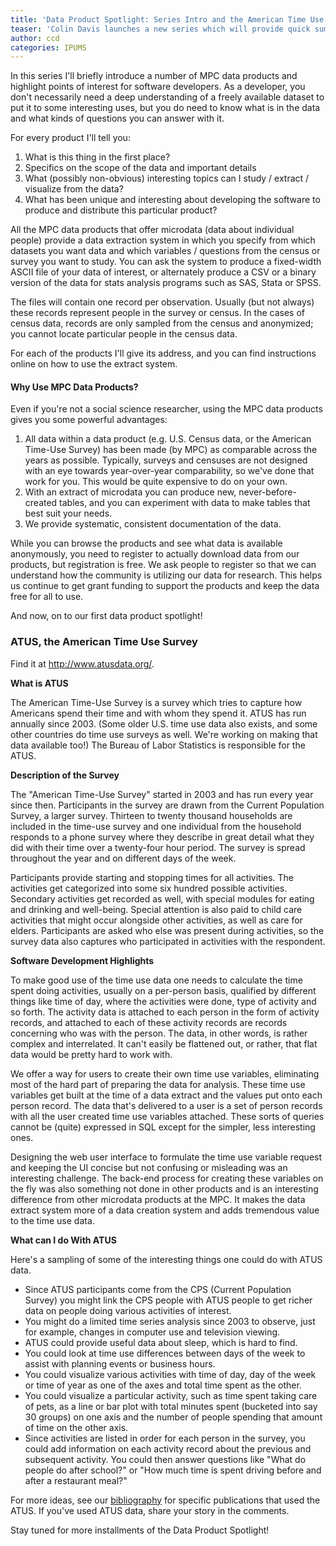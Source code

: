 ```yaml
---
title: 'Data Product Spotlight: Series Intro and the American Time Use Survey'
teaser: 'Colin Davis launches a new series which will provide quick summaries of our microdata products from a developer perspective.  In this first post, he introduces the concept then takes a look at the American Time-Use Survey.'
author: ccd
categories: IPUMS
---
```


In this series I'll briefly introduce a number of MPC data products and highlight points of interest for software developers. As a developer, you don't necessarily need a deep understanding of a freely available dataset to put it to some interesting uses, but you do need to know what is in the data and what kinds of questions you can answer with it.

For every product I'll tell you: 

1. What is this thing in the first place? 
2. Specifics on the scope of the data and important details 
3. What (possibly non-obvious) interesting topics can I study / extract / visualize from the data? 
4. What has been unique and interesting about developing the software to produce and distribute this particular product?

All the MPC data products that offer microdata (data about individual people) provide a data extraction system in which you specify from which datasets you want data and which variables / questions from the census or survey you want to study.  You can ask the system to produce a fixed-width ASCII file of your data of interest, or alternately produce a CSV or a binary version of the data for stats analysis programs such as SAS, Stata or SPSS. 

The files will contain one record per observation. Usually (but not always) these records represent people in the survey or census. In the cases of census data, records are only sampled from the census and anonymized; you cannot locate particular people in the census data.

For each of the products I'll give its address, and you can find instructions online on how to use the extract system.

#### Why Use MPC Data Products?

Even if you're not a social science researcher, using the MPC data products gives you some powerful advantages: 

1. All data within a data product (e.g. U.S. Census data, or the American Time-Use Survey) has been made (by MPC) as comparable across the years as possible. Typically, surveys and censuses are not designed with an eye towards year-over-year comparability, so we've done that work for you. This would be quite expensive to do on your own.
2. With an extract of microdata you can produce new, never-before-created tables, and you can experiment with data to make tables that best suit your needs.
3. We provide systematic, consistent documentation of the data.

While you can browse the products and see what data is available anonymously, you need to register to actually download data from our products, but registration is free.  We ask people to register so that we can understand how the community is utilizing our data for research.  This helps us continue to get grant funding to support the products and keep the data free for all to use.

And now, on to our first data product spotlight!

### __ATUS__, the __American Time Use Survey__

Find it at <a href="www.atusdata.org">http://www.atusdata.org/</a>.

  **What is ATUS** 

The American Time-Use Survey is a survey which tries to capture how Americans spend their time and with whom they spend it. ATUS has run annually since 2003. (Some older U.S. time use data also exists, and some other countries do time use surveys as well. We're working on making that data available too!) The Bureau of Labor Statistics is responsible for the ATUS. 

**Description of the Survey** 
 
The "American Time-Use Survey" started in 2003 and has run every year since then. Participants in the survey are drawn from the Current Population Survey, a larger survey. Thirteen to twenty thousand households are included in the time-use survey and one individual from the household responds to a phone survey where they describe in great detail what they did with their time over a twenty-four hour period. The survey is spread throughout the year and on different days of the week. 
 
Participants provide starting and stopping times for all activities. The activities get categorized into some six hundred possible activities. Secondary activities get recorded as well, with special modules for eating and drinking and well-being. Special attention is also paid to child care activities that might occur alongside other activities, as well as care for elders. Participants are asked who else was present during activities, so the survey data also captures who participated in activities with the respondent.
 
  **Software Development Highlights**
 
To make good use of the time use data one needs to calculate the time spent doing activities, usually on a per-person basis, qualified by different things like time of day, where the activities were done, type of activity and so forth. The activity data is attached to each person in the form of activity records, and attached to each of these activity records are records concerning who was with the person.  The data, in other words, is rather complex and interrelated. It can't easily be flattened out, or rather, that flat data would be pretty hard to work with.
 
We offer a way for users to create their own time use variables, eliminating most of the hard part of preparing the data for analysis. These time use variables get built at the time of a data extract and the values put onto each person record.  The data that's delivered to a user is a set of person records with all the user created time use variables attached. These sorts of queries cannot be (quite) expressed in SQL except for the simpler, less interesting ones.
 
Designing the web user interface to formulate the time use variable request and keeping the UI concise but not confusing or misleading was an interesting challenge. The back-end process for creating these variables on the fly was also something not done in other products and is an interesting difference from other microdata products at the MPC. It makes the data extract system more of a data creation system and adds tremendous value to the time use data.

 **What can I do With ATUS** 
 
 Here's a sampling of some of the interesting things one could do with ATUS data.

* Since ATUS participants come from the CPS (Current Population Survey) you might link the CPS people with ATUS people to get richer data on people doing various activities of interest. 
* You might do a limited time series analysis since 2003 to observe, just for example, changes in computer use and television viewing.
* ATUS could provide useful data about sleep, which is hard to find. 
* You could look at time use differences between days of the week to assist with planning events or business hours.
* You could visualize various activities with time of day, day of the week or time of year as one of the axes and total time spent as the other.
* You could visualize a particular activity, such as time spent taking care of pets, as a line or bar plot with total minutes spent (bucketed into say 30 groups) on one axis and the number of people spending that amount of time on the other axis.
* Since activities are listed in order for each person in the survey, you could add information on each activity record about the previous and subsequent activity. You could then answer questions like "What do people do after school?" or "How much time is spent driving before and after a restaurant meal?"

For more ideas, see our <a href="http://bibliography.ipums.org"> bibliography</a> for specific publications that used the ATUS. If you've used ATUS data, share your story in the comments.

Stay tuned for more installments of the Data Product Spotlight!
